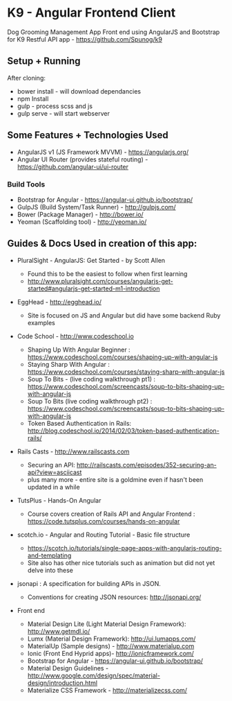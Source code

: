 # K9 - Angular Frontend Client
Dog Grooming Management App
Front end using AngularJS and Bootstrap for K9 Restful API app - https://github.com/Spunog/k9

## Setup + Running
After cloning:
* bower install - will download dependancies
* npm Install
* gulp - process scss and js
* gulp serve - will start webserver

## Some Features + Technologies Used
* AngularJS v1 (JS Framework MVVM) - https://angularjs.org/
* Angular UI Router (provides stateful routing) - https://github.com/angular-ui/ui-router

### Build Tools
* Bootstrap for Angular - https://angular-ui.github.io/bootstrap/
* GulpJS (Build System/Task Runner) - http://gulpjs.com/
* Bower (Package Manager) - http://bower.io/
* Yeoman (Scaffolding tool) - http://yeoman.io/

## Guides & Docs Used in creation of this app:

* PluralSight - AngularJS: Get Started - by Scott Allen
  * Found this to be the easiest to follow when first learning
  * http://www.pluralsight.com/courses/angularjs-get-started#angularjs-get-started-m1-introduction

* EggHead - http://egghead.io/
  * Site is focused on JS and Angular but did have some backend Ruby examples

* Code School - http://www.codeschool.io
  * Shaping Up With Angular Beginner : https://www.codeschool.com/courses/shaping-up-with-angular-js
  * Staying Sharp With Angular : https://www.codeschool.com/courses/staying-sharp-with-angular-js
  * Soup To Bits - (live coding walkthrough pt1) : https://www.codeschool.com/screencasts/soup-to-bits-shaping-up-with-angular-js
  * Soup To Bits (live coding walkthrough pt2) : https://www.codeschool.com/screencasts/soup-to-bits-shaping-up-with-angular-js
  * Token Based Authentication in Rails: http://blog.codeschool.io/2014/02/03/token-based-authentication-rails/

* Rails Casts - http://www.railscasts.com
  * Securing an API: http://railscasts.com/episodes/352-securing-an-api?view=asciicast
  * plus many more - entire site is a goldmine even if hasn't been updated in a while

* TutsPlus - Hands-On Angular
  * Course covers creation of Rails API and Angular Frontend : https://code.tutsplus.com/courses/hands-on-angular

* scotch.io - Angular and Routing Tutorial - Basic file structure
  * https://scotch.io/tutorials/single-page-apps-with-angularjs-routing-and-templating
  * Site also has other nice tutorials such as animation but did not yet delve into these

* jsonapi : A specification for building APIs in JSON.
  * Conventions for creating JSON resources: http://jsonapi.org/

* Front end
  * Material Design Lite (Light Material Design Framework): http://www.getmdl.io/
  * Lumx (Material Design Framework): http://ui.lumapps.com/
  * MaterialUp (Sample designs) - http://www.materialup.com
  * Ionic (Front End Hyprid apps)- http://ionicframework.com/
  * Bootstrap for Angular - https://angular-ui.github.io/bootstrap/
  * Material Design Guidelines - http://www.google.com/design/spec/material-design/introduction.html
  * Materialize CSS Framework - http://materializecss.com/
